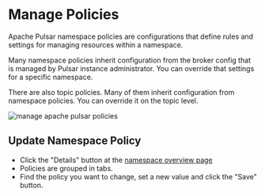 # Manage Policies

Apache Pulsar namespace policies are configurations that define rules and settings for managing resources within a namespace.

Many namespace policies inherit configuration from the broker config that is managed by Pulsar instance administrator. You can override that settings for a specific namespace.

There are also topic policies. Many of them inherit configuration from namespace policies. You can override it on the topic level.

![manage apache pulsar policies](./img/manage-policies.png)

## Update Namespace Policy

- Click the "Details" button at the [namespace overview page](/docs/namespaces/namespace-overview)
- Policies are grouped in tabs.
- Find the policy you want to change, set a new value and click the "Save" button.
